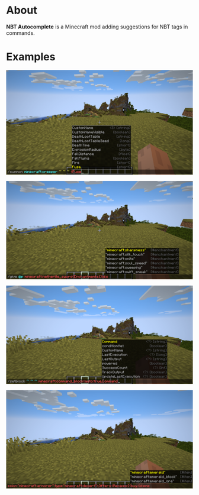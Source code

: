 # About
**NBT Autocomplete** is a Minecraft mod adding suggestions for NBT tags in commands.


# Examples

![](screenshots/example1.png)

![](screenshots/example2.png)

![](screenshots/example3.png)

![](screenshots/example4.png)